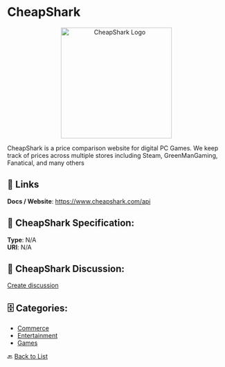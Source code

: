 # CheapShark
<p align="center">
    <img width="256" src="https://raw.githubusercontent.com/apis-list/apis-list/main/apis/cheapshark/logo_256x256.png" alt="CheapShark Logo"/>
</p>

CheapShark is a price comparison website for digital PC Games.  We keep track of prices across multiple stores including Steam, GreenManGaming, Fanatical, and many others

##  🔗 Links
**Docs / Website**: https://www.cheapshark.com/api

## 🧬 CheapShark Specification:
**Type**: N/A  
**URI**: N/A

## 💬 CheapShark Discussion:
[Create discussion](https://github.com/apis-list/apis-list/discussions/new)

## 🗄️ Categories:
- [Commerce](https://github.com/apis-list/apis-list#commerce-)
- [Entertainment](https://github.com/apis-list/apis-list#entertainment-)
- [Games](https://github.com/apis-list/apis-list#games-)




🔙 [Back to List](https://github.com/apis-list/apis-list)
